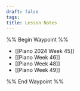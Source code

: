 ```yaml
---
draft: false
tags:
title: Lesson Notes
---
```

%% Begin Waypoint %%
- [[Piano 2024 Week 45]]
- [[Piano Week 46]]
- [[Piano Week 48]]
- [[Piano Week 49]]

%% End Waypoint %%

